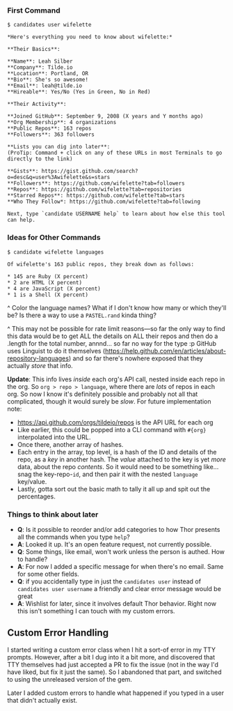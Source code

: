 ### First Command

```shell
$ candidates user wifelette

*Here's everything you need to know about wifelette:*

**Their Basics**:

**Name**: Leah Silber
**Company**: Tilde.io
**Location**: Portland, OR
**Bio**: She's so awesome!
**Email**: leah@tilde.io
**Hireable**: Yes/No (Yes in Green, No in Red)

**Their Activity**:

**Joined GitHub**: September 9, 2008 (X years and Y months ago)
**Org Membership**: 4 organizations
**Public Repos**: 163 repos
**Followers**: 363 followers

**Lists you can dig into later**:
(ProTip: Command + click on any of these URLs in most Terminals to go directly to the link)

**Gists**: https://gist.github.com/search?o=desc&q=user%3Awifelette&s=stars
**Followers**: https://github.com/wifelette?tab=followers
**Repos**: https://github.com/wifelette?tab=repositories
**Starred Repos**: https://github.com/wifelette?tab=stars
**Who They Follow*: https://github.com/wifelette?tab=following

Next, type `candidate USERNAME help` to learn about how else this tool can help.
```

### Ideas for Other Commands

```
$ candidate wifelette languages

Of wifelette's 163 public repos, they break down as follows:

* 145 are Ruby (X percent)
* 2 are HTML (X percent)
* 4 are JavaScript (X percent)
* 1 is a Shell (X percent)
```

^ Color the language names? What if I don't know how many or which they'll be? Is there a way to use a `PASTEL.rand` kinda thing?

^ This may not be possible for rate limit reasons—so far the only way to find this data would be to get ALL the details on ALL their repos and then do a .length for the total number, annnd... so far no way for the type :p GitHub uses Linguist to do it themselves (https://help.github.com/en/articles/about-repository-languages) and so far there's nowhere exposed that they actually _store_ that info.

**Update**: This info lives _inside_ each org's API call, nested inside each repo in the org. So `org > repo > language`, where there are _lots_ of repos in each org. So now I know it's definitely possible and probably not all that complicated, though it would surely be _slow_. For future implementation note:

- https://api.github.com/orgs/tildeio/repos is the API URL for each org
- Like earlier, this could be popped into a CLI command with `#{org}` interpolated into the URL.
- Once there, another array of hashes.
- Each entry in the array, top level, is a hash of the ID and details of the repo, as a _key_ in another hash. The _value_ attached to the key is yet _more_ data, about the repo _contents_. So it would need to be something like... snag the key-repo-`id`, and then pair it with the nested `language` key/value.
- Lastly, gotta sort out the basic math to tally it all up and spit out the percentages.

### Things to think about later

- **Q**: Is it possible to reorder and/or add categories to how Thor presents all the commands when you type `help`?
- **A**: Looked it up. It's an open feature request, not currently possible.
- **Q**: Some things, like email, won't work unless the person is authed. How to handle?
- **A**: For now I added a specific message for when there's no email. Same for some other fields.
- **Q**: if you accidentally type in just the `candidates user` instead of `candidates user username` a friendly and clear error message would be great
- **A**: Wishlist for later, since it involves default Thor behavior. Right now this isn't something I can touch with my custom errors.

## Custom Error Handling

I started writing a custom error class when I hit a sort-of error in my TTY prompts. However, after a bit I dug into it a bit more, and discovered that TTY themselves had just accepted a PR to fix the issue (not in the way I'd have liked, but fix it just the same). So I abandoned that part, and switched to using the unreleased version of the gem.

Later I added custom errors to handle what happened if you typed in a user that didn't actually exist.
